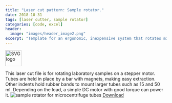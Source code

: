 ```yaml
---
title: "Laser cut pattern: Sample rotator."
date: 2018-10-31
tags: [laser cutter, sample rotator]
categories: [code, excel]
header:
  image: "images/header_image2.png"
excerpt: "Template for an ergonomic, inexpensive system that rotates microcentrifuge tubes. This can be used to mix biological and chemical samples."
---
```

<img src="{{ site.url }}{{site.baseurl }}/images/SVGlogo.png" alt="SVG logo" width="50"/>

This laser cut file is for rotating laboratory samples on a stepper motor. Tubes are held in place by a bar with magnets, making easy extraction. Other indents hold rubber bands to mount larger tubes such as 15 and 50 ml. Depending on the load, a simple DC motor with good torque can power it.
<img src="{{ site.url }}{{site.baseurl }}/images/science/sample_rotator.png" alt="sample rotator for microcentrifuge tubes">
[Download](https://github.com/scotttmoen/Science)
